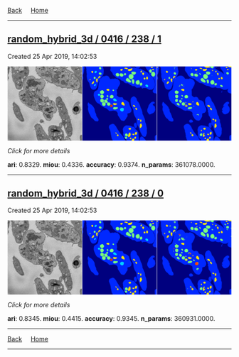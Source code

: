 
[Back](..)&nbsp;&nbsp;&nbsp;&nbsp;&nbsp;[Home](https://leapmanlab.github.io/snapshots)

---

<div class="summary"><a href="1"><h2>random_hybrid_3d / 0416 / 238 / 1</h2></a><p>Created 25 Apr 2019, 14:02:53
</p><a href="1"><img src="1/media/summary.png" align="center"></a><p>
<i>Click for more details</i>
</p></div>

**ari**: 0.8329. **miou**: 0.4336. **accuracy**: 0.9374. **n_params**: 361078.0000. 

---

<div class="summary"><a href="0"><h2>random_hybrid_3d / 0416 / 238 / 0</h2></a><p>Created 25 Apr 2019, 14:02:53
</p><a href="0"><img src="0/media/summary.png" align="center"></a><p>
<i>Click for more details</i>
</p></div>

**ari**: 0.8345. **miou**: 0.4415. **accuracy**: 0.9345. **n_params**: 360931.0000. 

---

[Back](..)&nbsp;&nbsp;&nbsp;&nbsp;&nbsp;[Home](https://leapmanlab.github.io/snapshots)

---
